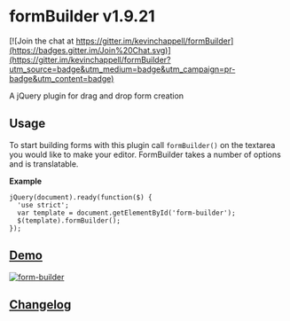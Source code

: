 formBuilder v1.9.21
===========

[![Join the chat at https://gitter.im/kevinchappell/formBuilder](https://badges.gitter.im/Join%20Chat.svg)](https://gitter.im/kevinchappell/formBuilder?utm_source=badge&utm_medium=badge&utm_campaign=pr-badge&utm_content=badge)

A jQuery plugin for drag and drop form creation

## Usage
To start building forms with this plugin call `formBuilder()` on the textarea you would like to make your editor. FormBuilder takes a number of options and is translatable.


**Example**
```
jQuery(document).ready(function($) {
  'use strict';
  var template = document.getElementById('form-builder');
  $(template).formBuilder();
});
```

## [Demo](http://formbuilder.online/) ##
[![form-builder](https://cloud.githubusercontent.com/assets/1457540/13762292/d7fa75ba-ea35-11e5-96d8-14d813885288.gif)](http://formbuilder.online/)

## [Changelog](https://github.com/kevinchappell/formBuilder/blob/master/CHANGELOG.md) ##

